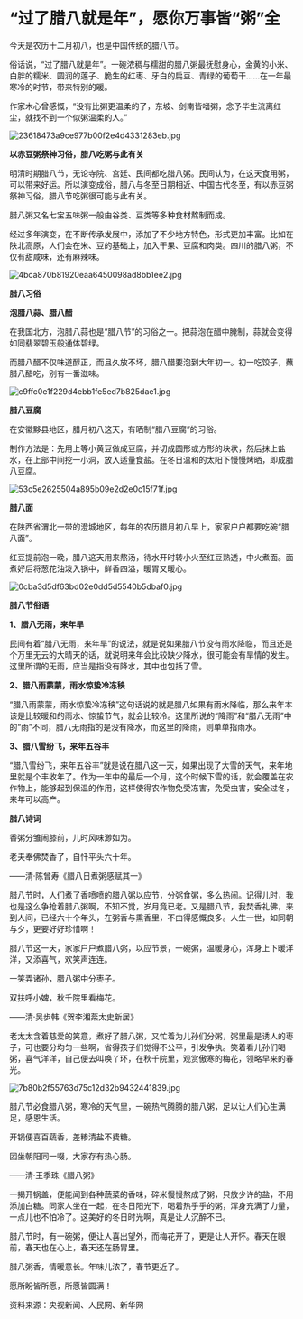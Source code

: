 # “过了腊八就是年”，愿你万事皆“粥”全

今天是农历十二月初八，也是中国传统的腊八节。

俗话说，“过了腊八就是年”。一碗浓稠与糯甜的腊八粥最抚慰身心，金黄的小米、白胖的糯米、圆润的莲子、脆生的红枣、牙白的扁豆、青绿的葡萄干……在一年最寒冷的时节，带来特别的暖。

作家木心曾感慨，“没有比粥更温柔的了，东坡、剑南皆嗜粥，念予毕生流离红尘，就找不到一个似粥温柔的人。”

![23618473a9ce977b00f2e4d4331283eb.jpg](https://raw.githubusercontent.com/qqhsx/qqnews_image/main/2024/01/18/“过了腊八就是年”，愿你万事皆“粥”全/23618473a9ce977b00f2e4d4331283eb.jpg)

**以赤豆粥祭神习俗，腊八吃粥与此有关**

明清时期腊八节，无论寺院、宫廷、民间都吃腊八粥。民间认为，在这天食用粥，可以带来好运。所以演变成俗，腊八与冬至日期相近、中国古代冬至，有以赤豆粥祭神习俗，腊八节吃粥很可能与此有关。

腊八粥又名七宝五味粥一般由谷类、豆类等多种食材熬制而成。

经过多年演变，在不断传承发展中，添加了不少地方特色，形式更加丰富。比如在陕北高原，人们会在米、豆的基础上，加入干果、豆腐和肉类。四川的腊八粥，不仅有甜咸味，还有麻辣味。

![4bca870b81920eaa6450098ad8bb1ee2.jpg](https://raw.githubusercontent.com/qqhsx/qqnews_image/main/2024/01/18/“过了腊八就是年”，愿你万事皆“粥”全/4bca870b81920eaa6450098ad8bb1ee2.jpg)

**腊八习俗**

**泡腊八蒜、腊八醋**

在我国北方，泡腊八蒜也是“腊八节”的习俗之一。把蒜泡在醋中腌制，蒜就会变得如同翡翠碧玉般通体碧绿。

而腊八醋不仅味道醇正，而且久放不坏，腊八醋要泡到大年初一。初一吃饺子，蘸腊八醋吃，别有一番滋味。

![c9ffc0e1f229d4ebb1fe5ed7b825dae1.jpg](https://raw.githubusercontent.com/qqhsx/qqnews_image/main/2024/01/18/“过了腊八就是年”，愿你万事皆“粥”全/c9ffc0e1f229d4ebb1fe5ed7b825dae1.jpg)

**腊八豆腐**

在安徽黟县地区，腊月初八这天，有晒制“腊八豆腐”的习俗。

制作方法是：先用上等小黄豆做成豆腐，并切成圆形或方形的块状，然后抹上盐水，在上部中间挖一小洞，放入适量食盐。在冬日温和的太阳下慢慢烤晒，即成腊八豆腐。

![53c5e2625504a895b09e2d2e0c15f71f.jpg](https://raw.githubusercontent.com/qqhsx/qqnews_image/main/2024/01/18/“过了腊八就是年”，愿你万事皆“粥”全/53c5e2625504a895b09e2d2e0c15f71f.jpg)

**腊八面**

在陕西省渭北一带的澄城地区，每年的农历腊月初八早上，家家户户都要吃碗“腊八面”。

红豆提前泡一晚，腊八这天用来熬汤，待水开时转小火至红豆熟透，中火煮面。面煮好后将葱花油泼入锅中，鲜香四溢，暖胃又暖心。

![0cba3d5df63bd02e0dd5d5540b5dbaf0.jpg](https://raw.githubusercontent.com/qqhsx/qqnews_image/main/2024/01/18/“过了腊八就是年”，愿你万事皆“粥”全/0cba3d5df63bd02e0dd5d5540b5dbaf0.jpg)

**腊八节俗语**

**1、腊八无雨，来年旱**

民间有着“腊八无雨，来年旱”的说法，就是说如果腊八节没有雨水降临，而且还是个万里无云的大晴天的话，就说明来年会比较缺少降水，很可能会有旱情的发生。这里所谓的无雨，应当是指没有降水，其中也包括了雪。

**2、腊八雨蒙蒙，雨水惊蛰冷冻秧**

“腊八雨蒙蒙，雨水惊蛰冷冻秧”这句话说的就是腊八如果有雨水降临，那么来年本该是比较暖和的雨水、惊蛰节气，就会比较冷。这里所说的“降雨”和“腊八无雨”中的“雨”不同，腊八无雨指的是没有降水，而这里的降雨，则单单指雨水。

**3、腊八雪纷飞，来年五谷丰**

“腊八雪纷飞，来年五谷丰”就是说在腊八这一天，如果出现了大雪的天气，来年地里就是个丰收年了。作为一年中的最后一个月，这个时候下雪的话，就会覆盖在农作物上，能够起到保温的作用，这样使得农作物免受冻害，免受虫害，安全过冬，来年可以高产。

**腊八诗词**

香粥分雏闹膝前，儿时风味渺如为。

老夫奉佛焚香了，自忏平头六十年。

——清·陈曾寿《腊八日煮粥感赋其一》

腊八节时，人们煮了香喷喷的腊八粥以应节，分粥食粥，多么热闹。记得儿时，我也是这么争抢着腊八粥啊，不知不觉，岁月竟已老。又是腊八节，我焚香礼佛，来到人间，已经六十个年头，在粥香与熏香里，不由得感慨良多。人生一世，如同朝与夕，更要好好珍惜啊！

腊八节这一天，家家户户煮腊八粥，以应节景，一碗粥，温暖身心，浑身上下暖洋洋，又添喜气，欢笑声连连。

一笑弄诸孙，腊八粥中分枣子。

双扶呼小婢，秋千院里看梅花。

——清·吴步韩《贺李湘棻太史新居》

老太太含着慈爱的笑意，煮好了腊八粥，又忙着为儿孙们分粥，粥里最是诱人的枣子，可也要分均匀一些啊，省得孩子们觉得不公平，引发争执。笑着看儿孙们喝粥，喜气洋洋，自己便去叫唤丫环，在秋千院里，观赏傲寒的梅花，领略早来的春光。

![7b80b2f55763d75c12d32b9432441839.jpg](https://raw.githubusercontent.com/qqhsx/qqnews_image/main/2024/01/18/“过了腊八就是年”，愿你万事皆“粥”全/7b80b2f55763d75c12d32b9432441839.jpg)

腊八节必食腊八粥，寒冷的天气里，一碗热气腾腾的腊八粥，足以让人们心生满足，感恩生活。

开锅便喜百蔬香，差糁清盐不费糖。

团坐朝阳同一啜，大家存有热心肠。

——清·王季珠《腊八粥》

一揭开锅盖，便能闻到各种蔬菜的香味，碎米慢慢熬成了粥，只放少许的盐，不用添加白糖。同家人坐在一起，在冬日阳光下，喝着热乎乎的粥，浑身充满了力量，一点儿也不怕冷了。这美好的冬日时光啊，真是让人沉醉不已。

腊八节时，有一碗粥，便让人喜出望外，而梅花开了，更是让人开怀。春天在眼前，春天也在心上，春天还在肠胃里。

腊八粥香，情暖意长。年味儿浓了，春节更近了。

愿所盼皆所愿，所愿皆圆满！

资料来源：央视新闻、人民网、新华网

